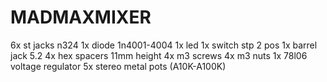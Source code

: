 # MADMAXMIXER

6x st jacks n324
1x diode 1n4001-4004
1x led
1x switch stp 2 pos
1x barrel jack 5.2
4x hex spacers 11mm height
4x m3 screws
4x m3 nuts
1x 78l06 voltage regulator
5x stereo metal pots (A10K-A100K)
